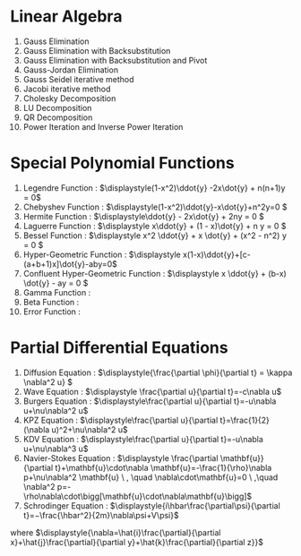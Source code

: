 # Linear Algebra
1. Gauss Elimination
2. Gauss Elimination with Backsubstitution
3. Gauss Elimination with Backsubstitution and Pivot
4. Gauss-Jordan Elimination
5. Gauss Seidel iterative method
6. Jacobi iterative method
7. Cholesky Decomposition
8. LU Decomposition
9. QR Decomposition
10. Power Iteration and Inverse Power Iteration

# Special Polynomial Functions
1.	Legendre Function : $\displaystyle(1-x^2)\ddot{y} -2x\dot{y} + n(n+1)y = 0$
2.	Chebyshev Function : $\displaystyle(1-x^2)\ddot{y}-x\dot{y}+n^2y=0  $
3.	Hermite Function : $\displaystyle\ddot{y} - 2x\dot{y} + 2ny = 0 $
4.	Laguerre Function : $\displaystyle x\ddot{y} + (1 - x)\dot{y} + n y = 0 $
5.	Bessel Function : $\displaystyle x^2 \ddot{y} + x \dot{y} + (x^2 - n^2) y = 0 $
6.	Hyper-Geometric Function : $\displaystyle x(1-x)\ddot{y}+[c-(a+b+1)x]\dot{y}-aby=0$
7.	Confluent Hyper-Geometric Function : $\displaystyle x \ddot{y} + (b-x) \dot{y} - ay = 0 $
8.	Gamma Function :
9.	Beta Function :
10.	Error Function :

# Partial Differential Equations
1. Diffusion Equation : $\displaystyle{\frac{\partial \phi}{\partial t} = \kappa \nabla^2 u} $
2. Wave Equation : $\displaystyle \frac{\partial u}{\partial t}=-c\nabla u$
3. Burgers Equation : $\displaystyle\frac{\partial u}{\partial t}=-u\nabla u+\nu\nabla^2 u$
4.  KPZ Equation : $\displaystyle\frac{\partial u}{\partial t}=\frac{1}{2}(\nabla u)^2+\nu\nabla^2 u$
5.  KDV Equation : $\displaystyle\frac{\partial u}{\partial t}=-u\nabla u+\nu\nabla^3 u$
6. Navier-Stokes Equation : $\displaystyle \frac{\partial \mathbf{u}}{\partial t}+\mathbf{u}\cdot\nabla \mathbf{u}=-\frac{1}{\rho}\nabla p+\nu\nabla^2 \mathbf{u} \ , \quad \nabla\cdot\mathbf{u}=0  \ ,\quad \nabla^2 p=-\rho\nabla\cdot\bigg[\mathbf{u}\cdot\nabla\mathbf{u}\bigg]$
7. Schrodinger Equation : $\displaystyle{i\hbar\frac{\partial\psi}{\partial t}=−\frac{\hbar^2}{2m}\nabla\psi+V\psi}$ 

where $\displaystyle{\nabla=\hat{i}\frac{\partial}{\partial x}+\hat{j}\frac{\partial}{\partial y}+\hat{k}\frac{\partial}{\partial z}}$
